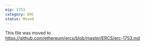 ```yaml
---
eip: 1753
category: ERC
status: Moved
---
```


This file was moved to https://github.com/ethereum/ercs/blob/master/ERCS/erc-1753.md
